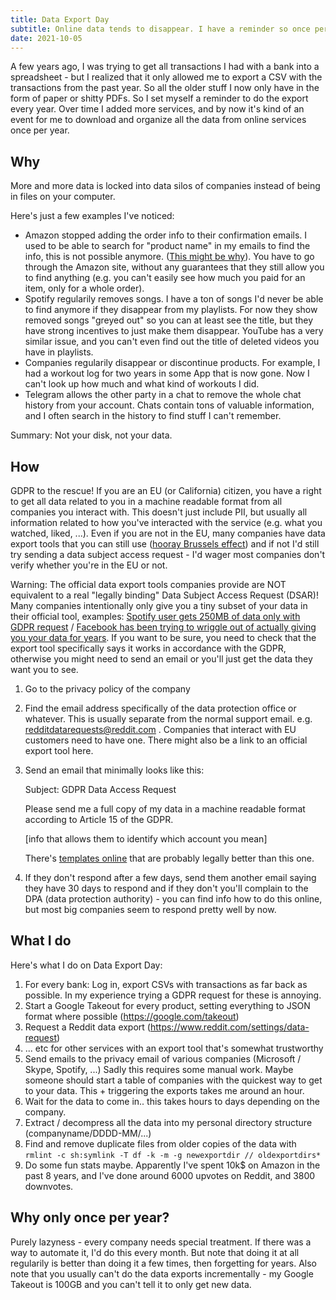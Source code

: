```yaml
---
title: Data Export Day
subtitle: Online data tends to disappear. I have a reminder so once per year I export as much data as I can from all online services that I use.
date: 2021-10-05
---
```


A few years ago, I was trying to get all transactions I had with a bank into a spreadsheet - but I realized that it only allowed me to export a CSV with the transactions from the past year. So all the older stuff I now only have in the form of paper or shitty PDFs. So I set myself a reminder to do the export every year. Over time I added more services, and by now it's kind of an event for me to download and organize all the data from online services once per year.

## Why

More and more data is locked into data silos of companies instead of being in files on your computer.

Here's just a few examples I've noticed:

- Amazon stopped adding the order info to their confirmation emails. I used to be able to search for "product name" in my emails to find the info, this is not possible anymore. ([This might be why](https://news.ycombinator.com/item?id=28631732)). You have to go through the Amazon site, without any guarantees that they still allow you to find anything (e.g. you can't easily see how much you paid for an item, only for a whole order).
- Spotify regularily removes songs. I have a ton of songs I'd never be able to find anymore if they disappear from my playlists. For now they show removed songs "greyed out" so you can at least see the title, but they have strong incentives to just make them disappear. YouTube has a very similar issue, and you can't even find out the title of deleted videos you have in playlists.
- Companies regularily disappear or discontinue products. For example, I had a workout log for two years in some App that is now gone. Now I can't look up how much and what kind of workouts I did.
- Telegram allows the other party in a chat to remove the whole chat history from your account. Chats contain tons of valuable information, and I often search in the history to find stuff I can't remember.

Summary: Not your disk, not your data.

## How

GDPR to the rescue! If you are an EU (or California) citizen, you have a right to get all data related to you in a machine readable format from all companies you interact with. This doesn't just include PII, but usually all information related to how you've interacted with the service (e.g. what you watched, liked, ...). Even if you are not in the EU, many companies have data export tools that you can still use ([hooray Brussels effect](https://en.wikipedia.org/wiki/Brussels_effect)) and if not I'd still try sending a data subject access request - I'd wager most companies don't verify whether you're in the EU or not.


Warning: The official data export tools companies provide are NOT equivalent to a real "legally binding" Data Subject Access Request (DSAR)! Many companies intentionally only give you a tiny subset of your data in their official tool, examples: [Spotify user gets 250MB of data only with GDPR request](https://www.reddit.com/r/spotify/comments/94g5mp/spotify_user_requests_gdpr_data_gets_250_mb_of/) / [Facebook has been trying to wriggle out of actually giving you your data for years](http://europe-v-facebook.org/EN/Get_your_Data_/get_your_data_.html). If you want to be sure, you need to check that the export tool specifically says it works in accordance with the GDPR, otherwise you might need to send an email or you'll just get the data they want you to see.

1. Go to the privacy policy of the company
2. Find the email address specifically of the data protection office or whatever. This is usually separate from the normal support email. e.g. redditdatarequests@reddit.com . Companies that interact with EU customers need to have one. There might also be a link to an official export tool here.
3. Send an email that minimally looks like this:

	Subject: GDPR Data Access Request

	Please send me a full copy of my data in a machine readable format according to Article 15 of the GDPR.

	[info that allows them to identify which account you mean]

   There's [templates online](https://ico.org.uk/your-data-matters/your-right-to-get-copies-of-your-data/preparing-and-submitting-your-subject-access-request/) that are probably legally better than this one.
4. If they don't respond after a few days, send them another email saying they have 30 days to respond and if they don't you'll complain to the DPA (data protection authority) - you can find info how to do this online, but most big companies seem to respond pretty well by now.


## What I do

Here's what I do on Data Export Day:

1. For every bank: Log in, export CSVs with transactions as far back as possible. In my experience trying a GDPR request for these is annoying.
2. Start a Google Takeout for every product, setting everything to JSON format where possible (https://google.com/takeout)
3. Request a Reddit data export (https://www.reddit.com/settings/data-request)
4. ... etc for other services with an export tool that's somewhat trustworthy
5. Send emails to the privacy email of various companies (Microsoft / Skype, Spotify, ...) Sadly this requires some manual work. Maybe someone should start a table of companies with the quickest way to get to your data. This + triggering the exports takes me around an hour.
6. Wait for the data to come in.. this takes hours to days depending on the company.
7. Extract / decompress all the data into my personal directory structure (companyname/DDDD-MM/...)
8. Find and remove duplicate files from older copies of the data with `rmlint -c sh:symlink -T df -k -m -g newexportdir // oldexportdirs*`
9. Do some fun stats maybe. Apparently I've spent 10k$ on Amazon in the past 8 years, and I've done around 6000 upvotes on  Reddit, and 3800 downvotes.


## Why only once per year?

Purely lazyness - every company needs special treatment. If there was a way to automate it, I'd do this every month. But note that doing it at all regularily is better than doing it a few times, then forgetting for years. Also note that you usually can't do the data exports incrementally - my Google Takeout is 100GB and you can't tell it to only get new data.